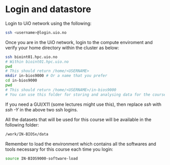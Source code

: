 # Login and datastore

Login to UiO network using the following:
```bash
ssh <username>@login.uio.no
```
Once you are in the UiO network, login to the compute enviroment and verify your home directory within the cluster as below:
```bash
ssh bioint01.hpc.uio.no
# Within bioint01.hpc.uio.no
pwd
# This should return /home/<USERNAME>
mkdir in-bios9000 # Or a name that you prefer
cd in-bios9000
pwd
# This should return /home/<USERNAME>/in-bios9000
# You can use this folder for storing and analysing data for the course. 
```

If you need a GUI/X11 (some lectures might use this), then replace _ssh_ with _ssh -Y_ in the above two ssh logins.

All the datasets that will be used for this course will be available in the following folder:
```bash
/work/IN-BIOSx/data
```
Remember to load the environment which contains all the softwares and tools necessary for this course each time you login:
```bash
source IN-BIOS9000-software-load
```
